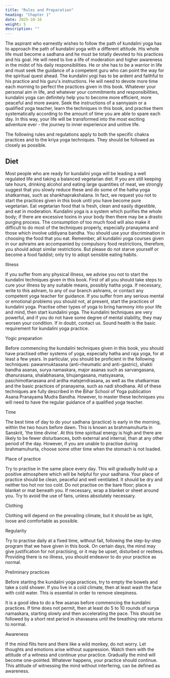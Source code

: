 ```yaml
---
title: "Rules and Preparation"
heading: "Chapter 1"
date: 2025-10-16
weight: 5
description: ""
---
```




The aspirant who earnestly wishes to follow the path of kundalini yoga has to
approach the path of kundalini yoga with a different attitude. His whole life must become
a sadhana and he must be totally devoted to his practices and his goal. He will need to
live a life of moderation and higher awareness in the midst of his daily responsibilities.
He or she has to be a warrior in life and must seek the guidance of a competent guru who
can point the way for the spiritual quest ahead. The kundalini yogi has to be ardent and
faithful to his practice and his guru's instructions. He will need to devote more time each
morning to perfect the practices given in this book.
Whatever your personal aim in life, and whatever your commitments and
responsibilities, kundalini yoga can definitely help you to become more efficient, more
peaceful and more aware. Seek the instructions of a sannyasin or a qualified yoga teacher,
learn the techniques in this book, and practise them systematically according to the
amount of time you are able to spare each day. In this way, your life will be transformed
into the most exciting adventure ever - the journey to inner experience and unitive life.



The following rules and regulations apply to both the specific chakra practices and to
the kriya yoga techniques. They should be followed as closely as possible.

## Diet

Most people who are ready for kundalini yoga will be leading a well regulated life
and taking a balanced vegetarian diet. If you are still keeping late hours, drinking alcohol
and eating large quantities of meat, we strongly suggest that you slowly reduce these and
do some of the hatha yoga shatkarmas, such as shankhaprakshalana. In fact, we request
you not to start the practices given in this book until you have become pure vegetarian.
Eat vegetarian food that is fresh, clean and easily digestible, and eat in moderation.
Kundalini yoga is a system which purifies the whole body; if there are excessive toxins in
your body then there may be a drastic purging process. The consumption of too much
food will also make it difficult to do most of the techniques properly, especially
pranayama and those which involve uddiyana bandha. You should use your
discrimination in choosing the food that you eat. Remember, all kundalini yoga courses
given in our ashrams are accompanied by compulsory food restrictions, therefore, you
should adopt similar restrictions. But please do not starve yourself or become a food
faddist; only try to adopt sensible eating habits.

Illness

If you suffer from any physical illness, we advise you not to start the kundalini
techniques given in this book. First of all you should take steps to cure your illness by
any suitable means, possibly hatha yoga. If necessary, write to this ashram, to any of our
branch ashrams, or contact any competent yoga teacher for guidance.
If you suffer from any serious mental or emotional problems you should not, at
present, start the practices of kundalini yoga. Practise other types of yoga to bring
harmony into your life and mind, then start kundalini yoga. The kundalini techniques are
very powerful, and if you do not have some degree of mental stability, they may worsen
your condition. If in doubt, contact us.
Sound health is the basic requirement for kundalini yoga practice.

Yogic preparation

Before commencing the kundalini techniques given in this book, you should have
practised other systems of yoga, especially hatha and raja yoga, for at least a few years.
In particular, you should be proficient in the following techniques: pawanmuktasana
(anti-rheumatic and anti-gastric), shakti bandha asanas, surya namaskara, major asanas
such as sarvangasana, dhanurasana, shalabhasana, bhujangasana, matsyasana,
paschimottanasana and ardha matsjendrasana, as well as the shatkarmas and the basic
practices of pranayama, such as nadi shodhana.
All of these techniques are fully described in the Bihar School of Yoga publication
Asana Pranayama Mudra Bandha. However, to master these techniques you will need to
have the regular guidance of a qualified yoga teacher.

Time

The best time of day to do your sadhana (practice) is early in the morning, within the
two hours before dawn. This is known as brahmamuhurta in Sanskrit, 'the time divine'.
At this time spiritual energy is high and there are likely to be fewer disturbances, both
external and internal, than at any other period of the day. However, if you are unable to
practise during brahmamuhurta, choose some other time when the stomach is not loaded.

Place of practice

Try to practise in the same place every day. This will gradually build up a positive
atmosphere which will be helpful for your sadhana.
Your place of practice should be clean, peaceful and well ventilated. It should be dry
and neither too hot nor too cold. Do not practise on the bare floor; place a blanket or mat
beneath you. If necessary, wrap a blanket or sheet around you. Try to avoid the use of
fans, unless absolutely necessary.

Clothing

Clothing will depend on the prevailing climate, but it should be as light, loose and
comfortable as possible.

Regularity

Try to practise daily at a fixed time, without fail, following the step-by-step program
that we have given in this book.
On certain days, the mind may give justification for not practising, or it may be upset,
disturbed or restless. Providing there is no illness, you should endeavor to do your
practice as normal.

Preliminary practices

Before starting the kundalini yoga practices, try to empty the bowels and take a cold
shower. If you live in a cold climate, then at least wash the face with cold water. This is
essential in order to remove sleepiness.

It is a good idea to do a few asanas before commencing the kundalini practices. If
time does not permit, then at least do 5 to 10 rounds of surya namaskara, starting slowly
and then accelerating the pace. This should be followed by a short rest period in
shavasana until the breathing rate returns to normal.

Awareness

If the mind flits here and there like a wild monkey, do not worry. Let thoughts and
emotions arise without suppression. Watch them with the attitude of a witness and
continue your practice. Gradually the mind will become one-pointed. Whatever happens,
your practice should continue. This attitude of witnessing the mind without interfering,
can be defined as awareness.


